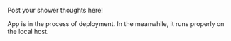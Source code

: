 Post your shower thoughts here!

App is in the process of deployment. In the meanwhile, it runs properly on the local host.
